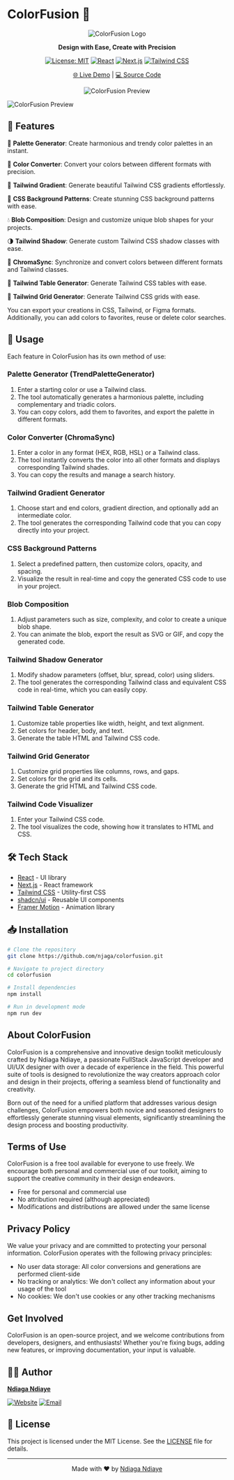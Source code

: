 # ColorFusion 🎨

<div align="center">

![ColorFusion Logo](https://github.com/njaga/colorfusion/blob/main/app/favicon.ico)

**Design with Ease, Create with Precision**

[![License: MIT](https://img.shields.io/badge/License-MIT-yellow.svg)](https://opensource.org/licenses/MIT)
[![React](https://img.shields.io/badge/React-20232A?style=for-the-badge&logo=react&logoColor=61DAFB)](https://reactjs.org/)
[![Next.js](https://img.shields.io/badge/Next.js-000000?style=for-the-badge&logo=next.js&logoColor=white)](https://nextjs.org/)
[![Tailwind CSS](https://img.shields.io/badge/Tailwind_CSS-38B2AC?style=for-the-badge&logo=tailwind-css&logoColor=white)](https://tailwindcss.com/)

[🌐 Live Demo](https://colorfusion-five.vercel.app/) | [💻 Source Code](https://github.com/njaga/colorfusion)

![ColorFusion Preview](public/img/preview%20colorfusion.gif)

</div>

![ColorFusion Preview](public/img/preview%20colorfusion.gif)

## 🚀 Features

🎨 **Palette Generator**: Create harmonious and trendy color palettes in an instant.

🔄 **Color Converter**: Convert your colors between different formats with precision.

🌈 **Tailwind Gradient**: Generate beautiful Tailwind CSS gradients effortlessly.

🔲 **CSS Background Patterns**: Create stunning CSS background patterns with ease.

💧 **Blob Composition**: Design and customize unique blob shapes for your projects.

🌗 **Tailwind Shadow**: Generate custom Tailwind CSS shadow classes with ease.

🔗 **ChromaSync**: Synchronize and convert colors between different formats and Tailwind  classes.

🔲 **Tailwind Table Generator**: Generate Tailwind CSS tables with ease.

🔲 **Tailwind Grid Generator**: Generate Tailwind CSS grids with ease.

You can export your creations in CSS, Tailwind, or Figma formats. Additionally, you can add colors to favorites, reuse or delete color searches.

## 🎯 Usage

Each feature in ColorFusion has its own method of use:

### Palette Generator (TrendPaletteGenerator)

1. Enter a starting color or use a Tailwind class.
2. The tool automatically generates a harmonious palette, including complementary and triadic colors.
3. You can copy colors, add them to favorites, and export the palette in different formats.

### Color Converter (ChromaSync)

1. Enter a color in any format (HEX, RGB, HSL) or a Tailwind class.
2. The tool instantly converts the color into all other formats and displays corresponding Tailwind shades.
3. You can copy the results and manage a search history.

### Tailwind Gradient Generator

1. Choose start and end colors, gradient direction, and optionally add an intermediate color.
2. The tool generates the corresponding Tailwind code that you can copy directly into your project.

### CSS Background Patterns

1. Select a predefined pattern, then customize colors, opacity, and spacing.
2. Visualize the result in real-time and copy the generated CSS code to use in your project.

### Blob Composition

1. Adjust parameters such as size, complexity, and color to create a unique blob shape.
2. You can animate the blob, export the result as SVG or GIF, and copy the generated code.

### Tailwind Shadow Generator

1. Modify shadow parameters (offset, blur, spread, color) using sliders.
2. The tool generates the corresponding Tailwind class and equivalent CSS code in real-time, which you can easily copy.

### Tailwind Table Generator

1. Customize table properties like width, height, and text alignment.
2. Set colors for header, body, and text.
3. Generate the table HTML and Tailwind CSS code.   

### Tailwind Grid Generator

1. Customize grid properties like columns, rows, and gaps.
2. Set colors for the grid and its cells.
3. Generate the grid HTML and Tailwind CSS code.

### Tailwind Code Visualizer

1. Enter your Tailwind CSS code.            
2. The tool visualizes the code, showing how it translates to HTML and CSS.

## 🛠️ Tech Stack

- [React](https://reactjs.org/) - UI library
- [Next.js](https://nextjs.org/) - React framework
- [Tailwind CSS](https://tailwindcss.com/) - Utility-first CSS
- [shadcn/ui](https://ui.shadcn.com/) - Reusable UI components
- [Framer Motion](https://www.framer.com/motion/) - Animation library

## 📥 Installation

```bash
# Clone the repository
git clone https://github.com/njaga/colorfusion.git

# Navigate to project directory
cd colorfusion

# Install dependencies
npm install

# Run in development mode
npm run dev
```

## About ColorFusion

ColorFusion is a comprehensive and innovative design toolkit meticulously crafted by Ndiaga Ndiaye, a passionate FullStack JavaScript developer and UI/UX designer with over a decade of experience in the field. This powerful suite of tools is designed to revolutionize the way creators approach color and design in their projects, offering a seamless blend of functionality and creativity.

Born out of the need for a unified platform that addresses various design challenges, ColorFusion empowers both novice and seasoned designers to effortlessly generate stunning visual elements, significantly streamlining the design process and boosting productivity.

## Terms of Use

ColorFusion is a free tool available for everyone to use freely. We encourage both personal and commercial use of our toolkit, aiming to support the creative community in their design endeavors.
* Free for personal and commercial use
* No attribution required (although appreciated)
* Modifications and distributions are allowed under the same license

## Privacy Policy

We value your privacy and are committed to protecting your personal information. ColorFusion operates with the following privacy principles:
* No user data storage: All color conversions and generations are performed client-side
* No tracking or analytics: We don't collect any information about your usage of the tool
* No cookies: We don't use cookies or any other tracking mechanisms

## Get Involved

ColorFusion is an open-source project, and we welcome contributions from developers, designers, and enthusiasts! Whether you're fixing bugs, adding new features, or improving documentation, your input is valuable.

## 👨‍💻 Author

**[Ndiaga Ndiaye](https://ndiagandiaye.com)**

[![Website](https://img.shields.io/badge/Website-ndiagandiaye.com-blue?style=for-the-badge&logo=google-chrome)](https://ndiagandiaye.com)
[![Email](https://img.shields.io/badge/Email-contact%40ndiagandiaye.com-red?style=for-the-badge&logo=gmail)](mailto:contact@ndiagandiaye.com)

## 📄 License

This project is licensed under the MIT License. See the [LICENSE](LICENSE) file for details.

---

<div align="center">

Made with ❤️ by [Ndiaga Ndiaye](https://ndiagandiaye.com)

</div>